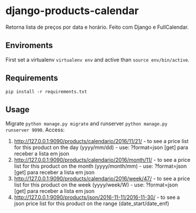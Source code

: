 # django-products-calendar
Retorna lista de preços por data e horário. Feito com Django e FullCalendar.

## Enviroments
First set a virtualenv ``` virtualenv env ``` and active than ``` source env/bin/active ```.

## Requirements
``` pip install -r requirements.txt ```

## Usage
Migrate ``` python manage.py migrate ``` and runserver ``` python manage.py runserver 9090 ```.
Access:
1. http://127.0.0.1:9090/products/calendario/2016/11/21/ - to see a price list for this product on the day (yyyy/mm/dd) - use: ?format=json [get] para receber a lista em json
2. http://127.0.0.1:9090/products/calendario/2016/month/11/ - to see a price list for this product on the month (yyyy/month/mm) - use: ?format=json [get] para receber a lista em json
3. http://127.0.0.1:9090/products/calendario/2016/week/47/ - to see a price list for this product on the week (yyyy/week/W) - use: ?format=json [get] para receber a lista em json
4. http://127.0.0.1:9090/products/json/2016-11-11/2016-11-30/ - to see a json price list for this product on the range (date_start/date_enf)